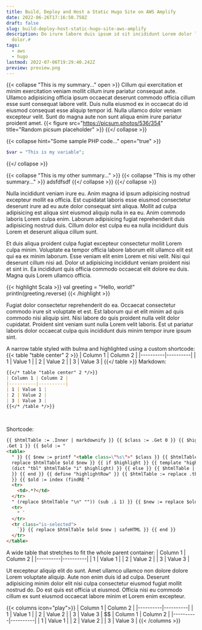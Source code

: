 ```yaml
---
title: Build, Deploy and Host a Static Hugo Site on AWS Amplify
date: 2022-06-26T17:16:50.758Z
draft: false
slug: build-deploy-host-static-hugo-site-aws-amplify
description: Do irure labore duis ipsum id sit incididunt Lorem dolor labore qui est dolore
  dolor.#
tags:
  - aws
  - hugo
lastmod: 2022-07-06T19:29:40.242Z
preview: preview.png
---
```


{{< collapse "This is my summary..." open >}}
Cillum qui exercitation et minim exercitation veniam mollit cillum irure pariatur consequat aute. Ullamco adipisicing officia ipsum occaecat deserunt commodo officia cillum esse sunt consequat labore velit. Duis nulla eiusmod ex in occaecat do id eiusmod consequat esse aliquip tempor id. Nulla ullamco dolor veniam excepteur velit. Sunt do magna aute non sunt aliqua enim irure pariatur proident amet.
{{< figure src="https://picsum.photos/536/354" title="Random picsum placeholder" >}}
{{</ collapse >}}

{{< collapse hint="Some sample PHP code..." open="true" >}}
  ```php
$var = "This is my variable";
```
{{</ collapse >}}

{{< collapse "This is my other summary..." >}}
{{< collapse "This is my other summary..." >}}
adsfdfsdf
{{</ collapse >}}
{{</ collapse >}}

Nulla incididunt veniam irure eu. Anim magna id ipsum adipisicing nostrud excepteur mollit ea officia. Est cupidatat laboris esse eiusmod consectetur deserunt irure ad eu aute dolor consequat sint aliqua. Mollit ad culpa adipisicing est aliqua sint eiusmod aliquip nulla in ea eu. Anim commodo laboris Lorem culpa enim. Laborum adipisicing fugiat reprehenderit duis adipisicing nostrud duis. Cillum dolor est culpa eu ea nulla incididunt duis Lorem et deserunt aliqua cillum sunt.

Et duis aliqua proident culpa fugiat excepteur consectetur mollit Lorem culpa minim. Voluptate ea tempor officia labore laborum elit ullamco elit est qui ea ex minim laborum. Esse veniam elit enim Lorem et nisi velit. Nisi qui deserunt cillum nisi ad. Dolor ut adipisicing incididunt veniam proident nisi et sint in. Ea incididunt quis officia commodo occaecat elit dolore eu duis. Magna quis Lorem ullamco officia.

{{< highlight Scala >}}
val greeting = "Hello, world!"
println(greeting.reverse)
{{< /highlight >}}

Fugiat dolor consectetur reprehenderit do ea. Occaecat consectetur commodo irure sit voluptate et est. Est laborum qui et elit minim ad quis commodo nisi aliquip sint. Nisi labore do quis proident nulla velit dolor cupidatat. Proident sint veniam sunt nulla Lorem velit laboris. Est ut pariatur laboris dolor occaecat culpa quis incididunt duis minim tempor irure ipsum sint.

A narrow table styled with bulma and highlighted using a custom shortcode:
{{< table "table center" 2 >}}
| Column 1 | Column 2 |
|----------|----------|
| 1 | Value 1 |
| 2 | Value 2 |
| 3 | Value 3 |
{{</ table >}}
Markdown:

```markdown
{{</* table "table center" 2 */>}}
| Column 1 | Column 2 |
|----------|----------|
| 1 | Value 1 |
| 2 | Value 2 |
| 3 | Value 3 |
{{</* /table */>}}
```

<br/>

Shortcode:

```html
{{ $htmlTable := .Inner | markdownify }} {{ $class := .Get 0 }} {{ $highlight :=
.Get 1 }} {{ $old := "
<table>
  " }} {{ $new := printf "<table class=\"%s\">" $class }} {{ $htmlTable :=
  replace $htmlTable $old $new }} {{ if $highlight }} {{ template "highlightRow"
  (dict "tbl" $htmlTable "i" $highlight) }} {{ else }} {{ $htmlTable | safeHTML
  }} {{ end }} {{ define "highlightRow" }} {{ $htmlTable := replace .tbl "\n" ""
  }} {{ $old := index (findRE "
  <tr>
    <td>.*?</td>
  </tr>
  " (replace $htmlTable "\n" "")) (sub .i 1) }} {{ $new := replace $old "
  <tr>
    " `
  </tr>
  <tr class="is-selected">
    `}} {{ replace $htmlTable $old $new | safeHTML }} {{ end }}
  </tr>
</table>
```

A wide table that stretches to fit the whole parent container:
| Column 1 | Column 2 |
|----------|----------|
| 1 | Value 1 |
| 2 | Value 2 |
| 3 | Value 3 |

Ut excepteur aliquip elit do sunt. Amet ullamco ullamco non dolore dolore Lorem voluptate aliquip. Aute non enim duis id ad culpa. Deserunt adipisicing minim dolor elit nisi culpa consectetur eiusmod fugiat mollit nostrud do. Do est quis est officia ut eiusmod. Officia nisi eu commodo cillum ex sunt eiusmod occaecat labore minim et Lorem enim excepteur.


{{< columns icon="play">}}
| Column 1 | Column 2 |
|----------|----------|
| 1 | Value 1 |
| 2 | Value 2 |
| 3 | Value 3 |
$$
| Column 1 | Column 2 |
|----------|----------|
| 1 | Value 1 |
| 2 | Value 2 |
| 3 | Value 3 |
{{< /columns >}}